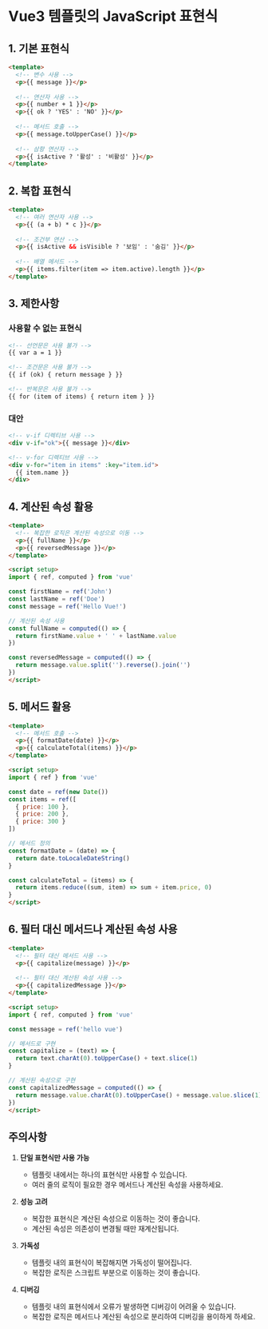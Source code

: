 # Vue3 템플릿의 JavaScript 표현식

## 1. 기본 표현식

```html
<template>
  <!-- 변수 사용 -->
  <p>{{ message }}</p>
  
  <!-- 연산자 사용 -->
  <p>{{ number + 1 }}</p>
  <p>{{ ok ? 'YES' : 'NO' }}</p>
  
  <!-- 메서드 호출 -->
  <p>{{ message.toUpperCase() }}</p>
  
  <!-- 삼항 연산자 -->
  <p>{{ isActive ? '활성' : '비활성' }}</p>
</template>
```

## 2. 복합 표현식

```html
<template>
  <!-- 여러 연산자 사용 -->
  <p>{{ (a + b) * c }}</p>
  
  <!-- 조건부 연산 -->
  <p>{{ isActive && isVisible ? '보임' : '숨김' }}</p>
  
  <!-- 배열 메서드 -->
  <p>{{ items.filter(item => item.active).length }}</p>
</template>
```

## 3. 제한사항

### 사용할 수 없는 표현식
```html
<!-- 선언문은 사용 불가 -->
{{ var a = 1 }}

<!-- 조건문은 사용 불가 -->
{{ if (ok) { return message } }}

<!-- 반복문은 사용 불가 -->
{{ for (item of items) { return item } }}
```

### 대안
```html
<!-- v-if 디렉티브 사용 -->
<div v-if="ok">{{ message }}</div>

<!-- v-for 디렉티브 사용 -->
<div v-for="item in items" :key="item.id">
  {{ item.name }}
</div>
```

## 4. 계산된 속성 활용

```html
<template>
  <!-- 복잡한 로직은 계산된 속성으로 이동 -->
  <p>{{ fullName }}</p>
  <p>{{ reversedMessage }}</p>
</template>

<script setup>
import { ref, computed } from 'vue'

const firstName = ref('John')
const lastName = ref('Doe')
const message = ref('Hello Vue!')

// 계산된 속성 사용
const fullName = computed(() => {
  return firstName.value + ' ' + lastName.value
})

const reversedMessage = computed(() => {
  return message.value.split('').reverse().join('')
})
</script>
```

## 5. 메서드 활용

```html
<template>
  <!-- 메서드 호출 -->
  <p>{{ formatDate(date) }}</p>
  <p>{{ calculateTotal(items) }}</p>
</template>

<script setup>
import { ref } from 'vue'

const date = ref(new Date())
const items = ref([
  { price: 100 },
  { price: 200 },
  { price: 300 }
])

// 메서드 정의
const formatDate = (date) => {
  return date.toLocaleDateString()
}

const calculateTotal = (items) => {
  return items.reduce((sum, item) => sum + item.price, 0)
}
</script>
```

## 6. 필터 대신 메서드나 계산된 속성 사용

```html
<template>
  <!-- 필터 대신 메서드 사용 -->
  <p>{{ capitalize(message) }}</p>
  
  <!-- 필터 대신 계산된 속성 사용 -->
  <p>{{ capitalizedMessage }}</p>
</template>

<script setup>
import { ref, computed } from 'vue'

const message = ref('hello vue')

// 메서드로 구현
const capitalize = (text) => {
  return text.charAt(0).toUpperCase() + text.slice(1)
}

// 계산된 속성으로 구현
const capitalizedMessage = computed(() => {
  return message.value.charAt(0).toUpperCase() + message.value.slice(1)
})
</script>
```

## 주의사항

1. **단일 표현식만 사용 가능**
   - 템플릿 내에서는 하나의 표현식만 사용할 수 있습니다.
   - 여러 줄의 로직이 필요한 경우 메서드나 계산된 속성을 사용하세요.

2. **성능 고려**
   - 복잡한 표현식은 계산된 속성으로 이동하는 것이 좋습니다.
   - 계산된 속성은 의존성이 변경될 때만 재계산됩니다.

3. **가독성**
   - 템플릿 내의 표현식이 복잡해지면 가독성이 떨어집니다.
   - 복잡한 로직은 스크립트 부분으로 이동하는 것이 좋습니다.

4. **디버깅**
   - 템플릿 내의 표현식에서 오류가 발생하면 디버깅이 어려울 수 있습니다.
   - 복잡한 로직은 메서드나 계산된 속성으로 분리하여 디버깅을 용이하게 하세요. 